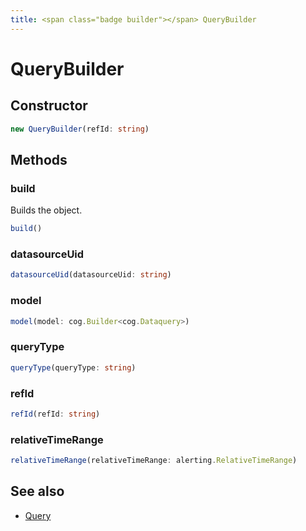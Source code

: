 ```yaml
---
title: <span class="badge builder"></span> QueryBuilder
---
```

# <span class="badge builder"></span> QueryBuilder

## Constructor

```typescript
new QueryBuilder(refId: string)
```
## Methods

### <span class="badge object-method"></span> build

Builds the object.

```typescript
build()
```

### <span class="badge object-method"></span> datasourceUid

```typescript
datasourceUid(datasourceUid: string)
```

### <span class="badge object-method"></span> model

```typescript
model(model: cog.Builder<cog.Dataquery>)
```

### <span class="badge object-method"></span> queryType

```typescript
queryType(queryType: string)
```

### <span class="badge object-method"></span> refId

```typescript
refId(refId: string)
```

### <span class="badge object-method"></span> relativeTimeRange

```typescript
relativeTimeRange(relativeTimeRange: alerting.RelativeTimeRange)
```

## See also

 * <span class="badge object-type-interface"></span> [Query](./object-Query.md)
